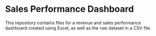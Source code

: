 # Sales Performance Dashboard
This repository contains files for a revenue and sales performance dashboard created using Excel, as well as the raw dataset in a CSV file.
